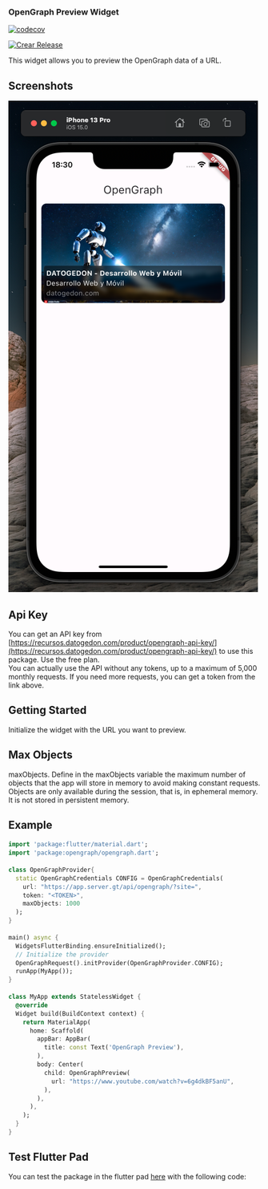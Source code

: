 ### OpenGraph Preview Widget
[![codecov](https://codecov.io/gh/baldomerocho/flutter_opengraph/graph/badge.svg?token=3I56EQ85DC)](https://codecov.io/gh/baldomerocho/flutter_opengraph)

[![Crear Release](https://github.com/baldomerocho/flutter_opengraph/actions/workflows/release.yaml/badge.svg?branch=master)](https://github.com/baldomerocho/flutter_opengraph/actions/workflows/release.yaml)

This widget allows you to preview the OpenGraph data of a URL.

## Screenshots

![OpenGraph Preview](ss/preview.png)

## Api Key
You can get an API key from [https://recursos.datogedon.com/product/opengraph-api-key/](https://recursos.datogedon.com/product/opengraph-api-key/) to use this package. Use the free plan.
<br>
You can actually use the API without any tokens, up to a maximum of 5,000 monthly requests. If you need more requests, you can get a token from the link above.

## Getting Started
Initialize the widget with the URL you want to preview.

## Max Objects
maxObjects.
Define in the maxObjects variable the maximum number of objects that the app will store in memory to avoid making constant requests.
Objects are only available during the session, that is, in ephemeral memory. It is not stored in persistent memory.

## Example
```dart
import 'package:flutter/material.dart';
import 'package:opengraph/opengraph.dart';

class OpenGraphProvider{
  static OpenGraphCredentials CONFIG = OpenGraphCredentials(
    url: "https://app.server.gt/api/opengraph/?site=",
    token: "<TOKEN>",
    maxObjects: 1000
  );
}

main() async {
  WidgetsFlutterBinding.ensureInitialized();
  // Initialize the provider
  OpenGraphRequest().initProvider(OpenGraphProvider.CONFIG);
  runApp(MyApp());
}

class MyApp extends StatelessWidget {
  @override
  Widget build(BuildContext context) {
    return MaterialApp(
      home: Scaffold(
        appBar: AppBar(
          title: const Text('OpenGraph Preview'),
        ),
        body: Center(
          child: OpenGraphPreview(
            url: "https://www.youtube.com/watch?v=6g4dkBF5anU",
          ),
        ),
      ),
    );
  }
}
```

## Test Flutter Pad
You can test the package in the flutter pad [here](https://dartpad.dev/?id=948cf2b7634b3ba45d891680600d3029) with the following code: